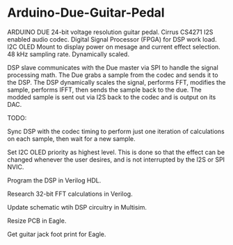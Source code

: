# Arduino-Due-Guitar-Pedal

ARDUINO DUE 24-bit voltage resolution guitar pedal.
Cirrus CS4271 I2S enabled audio codec. 
Digital Signal Processor (FPGA) for DSP work load.
I2C OLED Mount to display power on mesage and current effect selection.
48 kHz sampling rate.
Dynamically scaled.

DSP slave communicates with the Due master via SPI to handle the signal processing math.  The Due grabs a sample from the codec and sends it to the DSP.  The DSP dynamically scales the signal, performs FFT, modifies the sample, performs IFFT, then sends the sample back to the due.  The modded sample is sent out via I2S back to the codec and is output on its DAC.

TODO:

Sync DSP with the codec timing to perform just one iteration of calculations on each sample, then wait for a new sample.

Set I2C OLED priority as highest level.  This is done so that the effect can be changed whenever the user desires, and is not interrupted by the I2S or SPI NVIC.

Program the DSP in Verilog HDL.  

Research 32-bit FFT calculations in Verilog.

Update schematic wtih DSP circuitry in Multisim.  

Resize PCB in Eagle.  

Get guitar jack foot print for Eagle.
